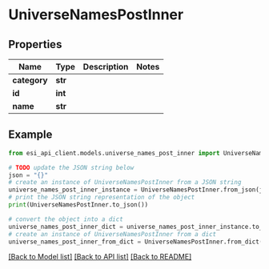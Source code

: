 # UniverseNamesPostInner


## Properties

Name | Type | Description | Notes
------------ | ------------- | ------------- | -------------
**category** | **str** |  | 
**id** | **int** |  | 
**name** | **str** |  | 

## Example

```python
from esi_api_client.models.universe_names_post_inner import UniverseNamesPostInner

# TODO update the JSON string below
json = "{}"
# create an instance of UniverseNamesPostInner from a JSON string
universe_names_post_inner_instance = UniverseNamesPostInner.from_json(json)
# print the JSON string representation of the object
print(UniverseNamesPostInner.to_json())

# convert the object into a dict
universe_names_post_inner_dict = universe_names_post_inner_instance.to_dict()
# create an instance of UniverseNamesPostInner from a dict
universe_names_post_inner_from_dict = UniverseNamesPostInner.from_dict(universe_names_post_inner_dict)
```
[[Back to Model list]](../README.md#documentation-for-models) [[Back to API list]](../README.md#documentation-for-api-endpoints) [[Back to README]](../README.md)


